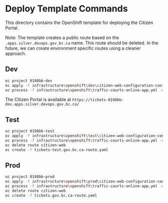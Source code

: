 
# Deploy Template Commands

This directory contains the OpenShift template for deploying the Citizen Portal.

Note: The template creates a public route based on the `.apps.silver.devops.gov.bc.ca` name. This route should be deleted. In the future,
we can create environment specific routes using a cleaner approach. 

## Dev

```bash
oc project 0198bb-dev
oc apply -f infrastructure\openshift\dev\citizen-web-configuration-configmap.yaml
oc process -f infrastructure\openshift\traffic-courts-online-app.yml -n 0198bb-dev -p FRONTEND_URL=tickets -p OC_ENV=dev | oc apply -f -
```

The Citizen Portal is available at `https://tickets-0198bb-dev.apps.silver.devops.gov.bc.ca/`

## Test

```bash
oc project 0198bb-test
oc apply -f infrastructure\openshift\test\citizen-web-configuration-configmap.yaml
oc process -f infrastructure\openshift\traffic-courts-online-app.yml -n 0198bb-test -p FRONTEND_URL=tickets -p OC_ENV=test | oc apply -f -      
oc delete route citizen-web
oc create -f tickets-test.gov.bc.ca-route.yaml
```

## Prod

```bash
oc project 0198bb-prod
oc apply -f infrastructure\openshift\prod\citizen-web-configuration-configmap.yaml
oc process -f infrastructure\openshift\traffic-courts-online-app.yml -n 0198bb-prod -p FRONTEND_URL=tickets -p OC_ENV=prod | oc apply -f -
oc delete route citizen-web
oc create -f tickets.gov.bc.ca-route.yaml
```
